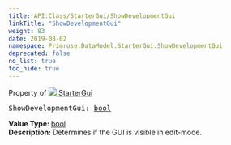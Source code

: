 ```yaml
---
title: API:Class/StarterGui/ShowDevelopmentGui
linkTitle: "ShowDevelopmentGui"
weight: 83
date: 2019-08-02
namespace: Primrose.DataModel.StarterGui.ShowDevelopmentGui
deprecated: false
no_list: true
toc_hide: true
---
```

Property of <a href="/docs/api-reference/Class/StarterGui"><img src="/icons/silk/folder_gui.png"/>&nbsp;StarterGui</a>
<pre class="method-declaration">
ShowDevelopmentGui: <a class="type" href="/docs/api-reference/System/Primitives#boolean">bool</a></pre>
<b>Value Type: </b>
<a class="type" href="/docs/api-reference/System/Primitives#boolean">bool</a>
<br/>
<b>Description: </b>
Determines if the GUI is visible in edit-mode.

